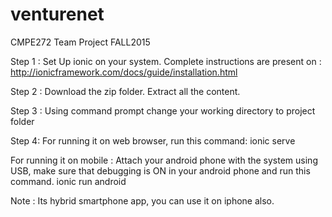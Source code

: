 # venturenet
CMPE272 Team Project FALL2015

Step 1 :
Set Up ionic on your system.
Complete instructions are present on :
http://ionicframework.com/docs/guide/installation.html

Step 2 :
Download the zip folder.
Extract all the content.

Step 3 :
Using command prompt change your working directory to project folder

Step 4:
For running it on web browser, run this command:
ionic serve

For running it on mobile :
Attach your android phone with the system using USB, make sure that debugging is ON in your android phone and run this command.
ionic run android

Note : Its hybrid smartphone app, you can use it on iphone also.





